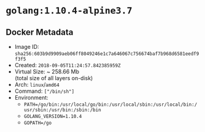 # `golang:1.10.4-alpine3.7`

## Docker Metadata

- Image ID: `sha256:603b9d9909aeb06ff8049246e1c7a646067c756674baf7b968d6581eedf9f3f5`
- Created: `2018-09-05T11:24:57.842385959Z`
- Virtual Size: ~ 258.66 Mb  
  (total size of all layers on-disk)
- Arch: `linux`/`amd64`
- Command: `["/bin/sh"]`
- Environment:
  - `PATH=/go/bin:/usr/local/go/bin:/usr/local/sbin:/usr/local/bin:/usr/sbin:/usr/bin:/sbin:/bin`
  - `GOLANG_VERSION=1.10.4`
  - `GOPATH=/go`
